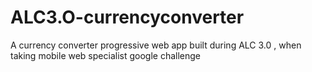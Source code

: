 # ALC3.O-currencyconverter
A currency converter progressive web app built during ALC 3.0 , when taking mobile web specialist google challenge

